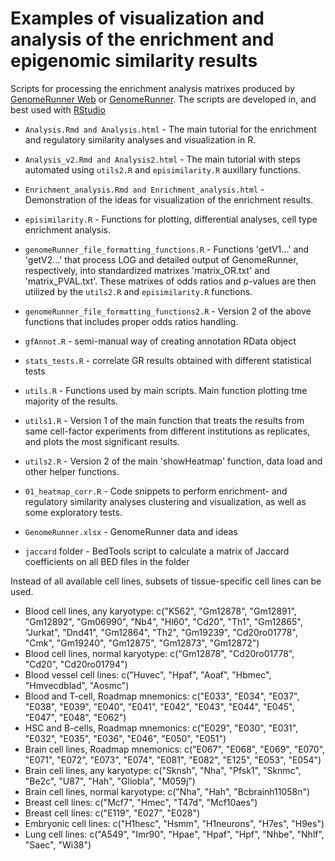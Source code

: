 Examples of visualization and analysis of the enrichment and epigenomic similarity results
========================================================

Scripts for processing the enrichment analysis matrixes produced by [GenomeRunner Web](http://www.genomerunner.org) or [GenomeRunner](http://sourceforge.net/projects/genomerunner/). The scripts are developed in, and best used with [RStudio](http://www.rstudio.com/)

* `Analysis.Rmd and Analysis.html` - The main tutorial for the enrichment and regulatory similarity analyses and visualization in R.

* `Analysis_v2.Rmd and Analysis2.html` - The main tutorial with steps automated using `utils2.R` and `episimilarity.R` auxillary functions.

* `Enrichment_analysis.Rmd and Enrichment_analysis.html` - Demonstration of the ideas for visualization of the enrichment results.

* `episimilarity.R` - Functions for plotting, differential analyses, cell type enrichment analysis.

* `genomeRunner_file_formatting_functions.R` - Functions 'getV1...' and 'getV2...' that process LOG and detailed output of GenomeRunner, respectively, into standardized matrixes 'matrix_OR.txt' and 'matrix_PVAL.txt'. These matrixes of odds ratios and p-values are then utilized by the `utils2.R` and `episimilarity.R` functions.

* `genomeRunner_file_formatting_functions2.R` - Version 2 of the above functions that includes proper odds ratios handling.

* `gfAnnot.R` - semi-manual way of creating annotation RData object

* `stats_tests.R` - correlate GR results obtained with different statistical tests

* `utils.R` - Functions used by main scripts. Main function plotting tme majority of the results.

* `utils1.R` - Version 1 of the main function that treats the results from same cell-factor experiments from different institutions as replicates, and plots the most significant results. 

* `utils2.R` - Version 2 of the main 'showHeatmap' function, data load and other helper functions.

* `01_heatmap_corr.R` - Code snippets to perform enrichment- and regulatory similarity analyses clustering and visualization, as well as some exploratory tests.

* `GenomeRunner.xlsx` - GenomeRunner data and ideas

* `jaccard` folder - BedTools script to calculate a matrix of Jaccard coefficients on all BED files in the folder

Instead of all available cell lines, subsets of tissue-specific cell lines can be used.

* Blood cell lines, any karyotype: c("K562", "Gm12878", "Gm12891", "Gm12892", "Gm06990", "Nb4", "Hl60", "Cd20", "Th1", "Gm12865", "Jurkat", "Dnd41", "Gm12864", "Th2", "Gm19239", "Cd20ro01778", "Cmk", "Gm19240", "Gm12875", "Gm12873", "Gm12872")
* Blood cell lines, normal karyotype: c("Gm12878", "Cd20ro01778", "Cd20", "Cd20ro01794")
* Blood vessel cell lines: c("Huvec", "Hpaf", "Aoaf", "Hbmec", "Hmvecdblad", "Aosmc")
* Blood and T-cell, Roadmap mnemonics: c("E033", "E034", "E037", "E038", "E039", "E040", "E041", "E042", "E043", "E044", "E045", "E047", "E048", "E062")
* HSC and B-cells, Roadmap mnemonics: c("E029", "E030", "E031", "E032", "E035", "E036", "E046", "E050", "E051")
* Brain cell lines, Roadmap mnemonics: c("E067", "E068", "E069", "E070", "E071", "E072", "E073", "E074", "E081", "E082", "E125", "E053", "E054")
* Brain cell lines, any karyotype: c("Sknsh", "Nha", "Pfsk1", "Sknmc", "Be2c", "U87", "Hah", "Gliobla", "M059j")
* Brain cell lines, normal karyotype: c("Nha", "Hah", "Bcbrainh11058n")
* Breast cell lines: c("Mcf7", "Hmec", "T47d", "Mcf10aes")
* Breast cell lines: c("E119", "E027", "E028")
* Embryonic cell lines: c("H1hesc", "Hsmm", "H1neurons", "H7es", "H9es")
* Lung cell lines: c("A549", "Imr90", "Hpae", "Hpaf", "Hpf", "Nhbe", "Nhlf", "Saec", "Wi38")

